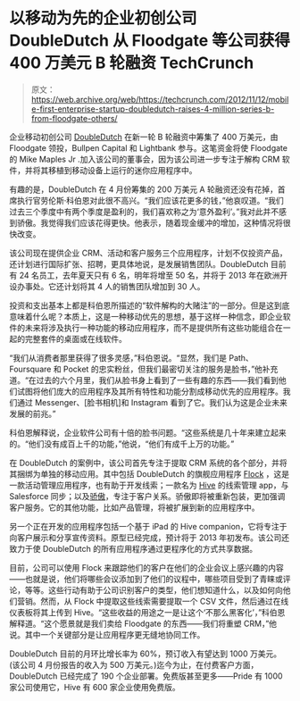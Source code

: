 # 以移动为先的企业初创公司 DoubleDutch 从 Floodgate 等公司获得 400 万美元 B 轮融资 TechCrunch

> 原文：<https://web.archive.org/web/https://techcrunch.com/2012/11/12/mobile-first-enterprise-startup-doubledutch-raises-4-million-series-b-from-floodgate-others/>

企业移动初创公司 [DoubleDutch](https://web.archive.org/web/20221208110700/http://doubledutch.me/) 在新一轮 B 轮融资中筹集了 400 万美元，由 Floodgate 领投，Bullpen Capital 和 Lightbank 参与。这笔资金将使 Floodgate 的 Mike Maples Jr .加入该公司的董事会，因为该公司进一步专注于解构 CRM 软件，并将其移植到移动设备上运行的迷你应用程序中。

有趣的是，DoubleDutch 在 4 月份筹集的 200 万美元 A 轮融资还没有花掉，首席执行官劳伦斯·科伯恩对此很不高兴。“我们应该花更多的钱，”他哀叹道。“我们过去三个季度中有两个季度是盈利的，我们喜欢称之为‘意外盈利’。”我对此并不感到骄傲。我觉得我们应该花得更快。他表示，随着现金缓冲的增加，这种情况将很快改变。

该公司现在提供企业 CRM、活动和客户服务三个应用程序，计划不仅投资产品，还计划进行国际扩张、招聘，更具体地说，是发展销售团队。DoubleDutch 目前有 24 名员工，去年夏天只有 6 名，明年将增至 50 名，并将于 2013 年在欧洲开设办事处。它还计划将其 4 人的销售团队增加到 30 人。

投资和支出基本上都是科伯恩所描述的“软件解构的大赌注”的一部分。但是这到底意味着什么呢？本质上，这是一种移动优先的思想，基于这样一种信念，即企业软件的未来将涉及执行一种功能的移动应用程序，而不是提供所有这些功能组合在一起的完整套件的桌面或在线软件。

“我们从消费者那里获得了很多灵感，”科伯恩说。“显然，我们是 Path、Foursquare 和 Pocket 的忠实粉丝，但我们最密切关注的服务是脸书，”他补充道。“在过去的六个月里，我们从脸书身上看到了一些有趣的东西——我们看到他们试图将他们庞大的应用程序及其所有特性和功能分割成移动优先的应用程序。我们通过 Messenger、[脸书相机]和 Instagram 看到了它。我们认为这是企业未来发展的前兆。”

科伯恩解释说，企业软件公司有十倍的脸书问题。“这些系统是几十年来建立起来的。“他们没有成百上千的功能，”他说，“他们有成千上万的功能。”

在 DoubleDutch 的案例中，该公司首先专注于提取 CRM 系统的各个部分，并将其捆绑为单独的移动应用。其中包括 DoubleDutch 的旗舰应用程序 [Flock](https://web.archive.org/web/20221208110700/http://doubledutch.me/flock.html) ，这是一款活动管理应用程序，也有助于开发线索；一款名为 [Hive](https://web.archive.org/web/20221208110700/http://doubledutch.me/hive.html) 的线索管理 app，与 Salesforce 同步；以及[骄傲](https://web.archive.org/web/20221208110700/http://doubledutch.me/pride.html)，专注于客户关系。骄傲即将被重新包装，更加强调客户服务。它的其他功能，比如产品管理，将被扩展到新的应用程序中。

另一个正在开发的应用程序包括一个基于 iPad 的 Hive companion，它将专注于向客户展示和分享宣传资料。原型已经完成，预计将于 2013 年初发布。该公司还致力于使 DoubleDutch 的所有应用程序通过更程序化的方式共享数据。

目前，公司可以使用 Flock 来跟踪他们的客户在他们的企业会议上感兴趣的内容——也就是说，他们将哪些会议添加到了他们的议程中，哪些项目受到了青睐或评论，等等。这些行动有助于公司识别客户的类型，他们想知道什么，以及如何向他们营销。然而，从 Flock 中提取这些线索需要提取一个 CSV 文件，然后通过在线仪表板将其上传到 Hive。“这些收益的用途之一是让这个‘不那么黑客化’，”科伯恩解释道。“这个愿景就是我们卖给 Floodgate 的东西——我们将重塑 CRM，”他说。其中一个关键部分是让应用程序更无缝地协同工作。

DoubleDutch 目前的月环比增长率为 60%，预订收入有望达到 1000 万美元。(该公司 4 月份报告的收入为 500 万美元。)迄今为止，在付费客户方面，DoubleDutch 已经完成了 190 个企业部署。免费版甚至更多——Pride 有 1000 家公司使用它，Hive 有 600 家企业使用免费版。